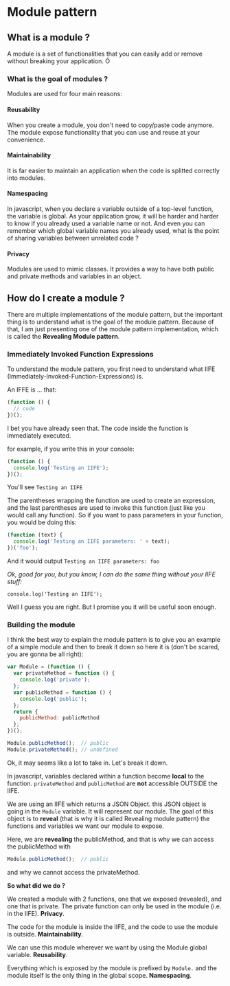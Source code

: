 # Module pattern

## What is a module ?

A module is a set of functionalities that you can easily add or remove without breaking your application.
Ó
### What is the goal of modules ?

Modules are used for four main reasons:

#### Reusability

When you create a module, you don't need to copy/paste code anymore. The module expose functionality that you can use and reuse at your convenience.

#### Maintainability

It is far easier to maintain an application when the code is splitted correctly into modules.

#### Namespacing

In javascript, when you declare a variable outside of a top-level function, the variable is global. As your application grow, it will be harder and harder to know if you already used a variable name or not. And even you can remember which global variable names you already used, what is the point of sharing variables between unrelated code ?

#### Privacy
Modules are used to mimic classes. It provides a way to have both public and private methods and variables in an object.

## How do I create a module ?

There are multiple implementations of the module pattern, but the important thing is to understand what is the goal of the module pattern. Because of that, I am just presenting one of the module pattern implementation, which is called the **Revealing Module pattern**.

### Immediately Invoked Function Expressions

To understand the module pattern, you first need to understand what IIFE (Immediately-Invoked-Function-Expressions) is.

An IFFE is ... that:

```js
(function () {
  // code
})();
```

I bet you have already seen that. The code inside the function is immediately executed.

for example, if you write this in your console:

```js
(function () {
  console.log('Testing an IIFE');
})();
```

You'll see `Testing an IIFE`

The parentheses wrapping the function are used to create an expression, and the last parentheses are used to invoke this function (just like you would call any function). So if you want to pass parameters in your function, you would be doing this:

```js
(function (text) {
  console.log('Testing an IIFE parameters: ' + text);
})('foo');
```

And it would output `Testing an IIFE parameters: foo`

*Ok, good for you, but you know, I can do the same thing without your IIFE stuff:*

`console.log('Testing an IIFE');`

Well I guess you are right. But I promise you it will be useful soon enough.

### Building the module
I think the best way to explain the module pattern is to give you an example of a simple module and then to break it down so here it is (don't be scared, you are gonna be all right):

```js
var Module = (function () {
  var privateMethod = function () {
    console.log('private');
  };
  var publicMethod = function () {
    console.log('public');
  };
  return {
    publicMethod: publicMethod
  };
})();

Module.publicMethod();  // public
Module.privateMethod(); // undefined
```

Ok, it may seems like a lot to take in. Let's break it down.

In javascript, variables declared within a function become **local** to the function. `privateMethod` and `publicMethod` are **not** accessible OUTSIDE the IIFE.

We are using an IIFE which returns a JSON Object. this JSON object is going in the `Module` variable. It will represent our module. The goal of this object is to **reveal** (that is why it is called Revealing module pattern) the functions and variables we want our module to expose.

Here, we are **revealing** the publicMethod, and that is why we can access the publicMethod with

```js
Module.publicMethod();  // public
```

and why we cannot access the privateMethod.

**So what did we do ?**

We created a module with 2 functions, one that we exposed (revealed), and one that is private. The private function can only be used in the module (i.e. in the IIFE). **Privacy**.

The code for the module is inside the IIFE, and the code to use the module is outside. **Maintainability**.

We can use this module wherever we want by using the Module global variable. **Reusability**.

Everything which is exposed by the module is prefixed by `Module.` and the module itself is the only thing in the global scope. **Namespacing**.
